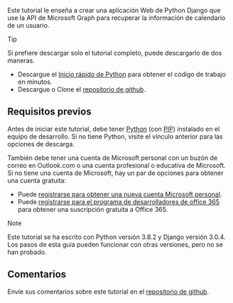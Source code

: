 <!-- markdownlint-disable MD002 MD041 -->

Este tutorial le enseña a crear una aplicación Web de Python Django que use la API de Microsoft Graph para recuperar la información de calendario de un usuario.

> [!TIP]
> Si prefiere descargar solo el tutorial completo, puede descargarlo de dos maneras.
>
> - Descargue el [Inicio rápido de Python](https://developer.microsoft.com/graph/quick-start?platform=option-Python) para obtener el código de trabajo en minutos.
> - Descargue o Clone el [repositorio de github](https://github.com/microsoftgraph/msgraph-training-pythondjangoapp).

## <a name="prerequisites"></a>Requisitos previos

Antes de iniciar este tutorial, debe tener [Python](https://www.python.org/) (con [PIP](https://pypi.org/project/pip/)) instalado en el equipo de desarrollo. Si no tiene Python, visite el vínculo anterior para las opciones de descarga.

También debe tener una cuenta de Microsoft personal con un buzón de correo en Outlook.com o una cuenta profesional o educativa de Microsoft. Si no tiene una cuenta de Microsoft, hay un par de opciones para obtener una cuenta gratuita:

- Puede [registrarse para obtener una nueva cuenta Microsoft personal](https://signup.live.com/signup?wa=wsignin1.0&rpsnv=12&ct=1454618383&rver=6.4.6456.0&wp=MBI_SSL_SHARED&wreply=https://mail.live.com/default.aspx&id=64855&cbcxt=mai&bk=1454618383&uiflavor=web&uaid=b213a65b4fdc484382b6622b3ecaa547&mkt=E-US&lc=1033&lic=1).
- Puede [registrarse para el programa de desarrolladores de office 365](https://developer.microsoft.com/office/dev-program) para obtener una suscripción gratuita a Office 365.

> [!NOTE]
> Este tutorial se ha escrito con Python versión 3.8.2 y Django versión 3.0.4. Los pasos de esta guía pueden funcionar con otras versiones, pero no se han probado.

## <a name="feedback"></a>Comentarios

Envíe sus comentarios sobre este tutorial en el [repositorio de github](https://github.com/microsoftgraph/msgraph-training-pythondjangoapp).
